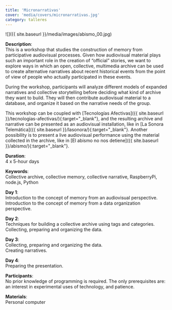 ```yaml
---
title: 'Micronarrativas'
cover: 'media/covers/micronarrativas.jpg'
category: talleres
---
```

![]({{ site.baseurl }}/media/images/abismo_00.jpg)

**Description**:  
This is a workshop that studies the construction of memory from participative audiovisual processes. Given how audiovisual material plays such an important role in the creation of “official” stories, we want to explore ways in which an open, collective, multimedia archive can be used to create alternative narratives about recent historical events from the point of view of people who actually participated in these events.

During the workshop, participants will analyze different models of expanded narratives and collective storytelling before deciding what kind of archive they want to build. They will then contribute audiovisual material to a database, and organize it based on the narrative needs of the group.

This workshop can be coupled with [Tecnologías Afectivas]({{ site.baseurl }}/tecnologias-afectivas/){:target="_blank"}, and the resulting archive and narrative can be presented as an audiovisual installation, like in [La Sonora Telemática]({{ site.baseurl }}/lasonora/){:target="_blank"}. Another possibility is to present a live audiovisual performance using the material collected in the archive, like in [El abismo no nos detiene]({{ site.baseurl }}/abismo/){:target="_blank"}.

**Duration**:  
4 x 5-hour days

**Keywords**:  
Collective archive, collective memory, collective narrative, RaspberryPi, node.js, Python

**Day 1**:  
Introduction to the concept of memory from an audiovisual perspective.  
Introduction to the concept of memory from a data organization perspective.

**Day 2**:  
Techniques for building a collective archive using tags and categories.  
Collecting, preparing and organizing the data.

**Day 3**:  
Collecting, preparing and organizing the data.  
Creating narratives.

**Day 4**:  
Preparing the presentation.

**Participants**:  
No prior knowledge of programming is required. The only prerequisites are: an interest in experimental uses of technology, and patience.

**Materials**:  
Personal computer  
